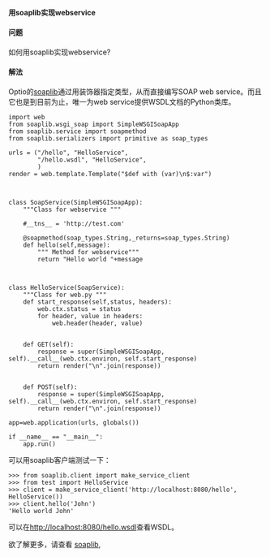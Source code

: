  

#### 用soaplib实现webservice




#### 问题



如何用soaplib实现webservice?




#### 解法



Optio的[soaplib](http://trac.optio.webfactional.com/)通过用装饰器指定类型，从而直接编写SOAP web service。而且它也是到目前为止，唯一为web service提供WSDL文档的Python类库。




```
import web 
from soaplib.wsgi_soap import SimpleWSGISoapApp
from soaplib.service import soapmethod
from soaplib.serializers import primitive as soap_types

urls = ("/hello", "HelloService",
        "/hello.wsdl", "HelloService",
        )
render = web.template.Template("$def with (var)\n$:var")



class SoapService(SimpleWSGISoapApp):
    """Class for webservice """

    #__tns__ = 'http://test.com'

    @soapmethod(soap_types.String,_returns=soap_types.String)
    def hello(self,message):
        """ Method for webservice"""
        return "Hello world "+message



class HelloService(SoapService):
    """Class for web.py """
    def start_response(self,status, headers):
        web.ctx.status = status
        for header, value in headers:
            web.header(header, value)


    def GET(self):
        response = super(SimpleWSGISoapApp, self).__call__(web.ctx.environ, self.start_response)
        return render("\n".join(response))


    def POST(self):
        response = super(SimpleWSGISoapApp, self).__call__(web.ctx.environ, self.start_response)
        return render("\n".join(response))

app=web.application(urls, globals())

if __name__ == "__main__":
    app.run()

```


可以用soaplib客户端测试一下：




```
>>> from soaplib.client import make_service_client
>>> from test import HelloService
>>> client = make_service_client('http://localhost:8080/hello', HelloService())
>>> client.hello('John')
'Hello world John'

```


可以在[http://localhost:8080/hello.wsdl](http://localhost:8080/hello.wsdl)查看WSDL。



欲了解更多，请查看 [soaplib](http://trac.optio.webfactional.com/),





 
 


